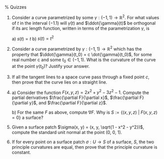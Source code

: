 % Quizzes

1. Consider a curve parametrized by some $\gamma : (-1, 1) \to \mathbb{R}^2$. For what values of $t$ in the interval $(-1. 1)$ will $\dot{\gamma}(t)$ and $\ddot{\gamma}(t)$ be orthogonal if its arc length function, written in terms of the parametrization $\gamma$, is 

	a) $s(t) = t$
	b) $s(t) = t^2$

2. Consider a curve parametrized by $\gamma : (-1, 1) \to \mathbb{R}^2$ which has the property that $\ddot{\gamma}(t_0) = c \dot{\gamma}(t_0)$, for some real number c and some $t_0 \in (-1, 1)$. What is the curvature of the curve at the point $\gamma(t_0)$? Justify your answer.

3. If all the tangent lines to a space curve pass through a fixed point $c$, then prove that the curve lies on a straight line.

4. 
	a) Consider the function $F(x, y, z) = 2x^2 + y^2 -3 z^2 - 1$.
Compute the partial derivatives $\frac{\partial F}{\partial x}$, $\frac{\partial F}{\partial y}$, and $\frac{\partial F}{\partial z}$.

	b) For the same $F$ as above, compute $\nabla F$. Why is $S := \{(x, y, z) \ |\ F(x, y, z) = 0\}$ a surface?


5. Given a surface patch $\sigma(x, y) = (x, y, \sqrt{1 - x^2 - y^2})$, compute the standard unit normal at the point (0, 0, 1).


6. If for every point on a surface patch $\sigma:U \to S$ of a surface, $S$, the two principle curvatures are equal, then prove that the principle curvature is constant.
